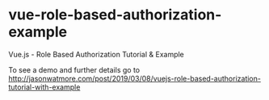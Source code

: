 # vue-role-based-authorization-example

Vue.js - Role Based Authorization Tutorial & Example

To see a demo and further details go to http://jasonwatmore.com/post/2019/03/08/vuejs-role-based-authorization-tutorial-with-example